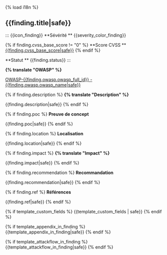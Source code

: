 {% load i18n %}

## {{finding.title|safe}}

::: {{icon_finding}}
**Sévérité ** {{severity_color_finding}}

{% if finding.cvss_base_score != "0" %}
**Score CVSS ** [{{finding.cvss_base_score|safe}}](https://www.first.org/cvss/calculator/{{finding.report.cvss_version|safe}}#{{finding.get_cvss_score_anchor|safe}})
{% endif %}

**Statut ** {{finding.status}}
:::

**{% translate "OWASP" %}**

[OWASP-{{finding.owasp.owasp_full_id}} - {{finding.owasp.owasp_name|safe}}]({{finding.owasp.owasp_url}})

{% if finding.description %}
**{% translate "Description" %}**

{{finding.description|safe}}
{% endif %}

{% if finding.poc %}
**Preuve de concept**

{{finding.poc|safe}}
{% endif %}

{% if finding.location %}
**Localisation**

{{finding.location|safe}}
{% endif %}

{% if finding.impact %}
**{% translate "Impact" %}**

{{finding.impact|safe}}
{% endif %}

{% if finding.recommendation %}
**Recommandation**

{{finding.recommendation|safe}}
{% endif %}

{% if finding.ref %}
**Références**

{{finding.ref|safe}}
{% endif %}

{% if template_custom_fields %}
{{template_custom_fields | safe}}
{% endif %}

{% if template_appendix_in_finding %}
{{template_appendix_in_finding|safe}}
{% endif %}

{% if template_attackflow_in_finding %}
{{template_attackflow_in_finding|safe}}
{% endif %}
